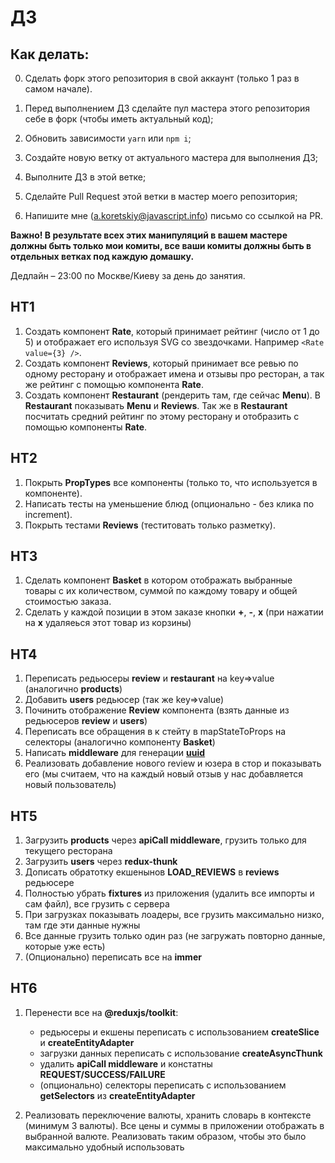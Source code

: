 # ДЗ

## Как делать:

0. Сделать форк этого репозитория в свой аккаунт (только 1 раз в самом начале).

1. Перед выполнением ДЗ сделайте пул мастера этого репозитория себе в форк (чтобы иметь актуальный код);
2. Обновить зависимости `yarn` или `npm i`;
3. Создайте новую ветку от актуального мастера для выполнения ДЗ;
4. Выполните ДЗ в этой ветке;
5. Сделайте Pull Request этой ветки в мастер моего репозитория;
6. Напишите мне (a.koretskiy@javascript.info) письмо со ссылкой на PR.

**Важно! В результате всех этих манипуляций в вашем мастере должны быть только мои комиты, все ваши комиты должны быть в отдельных ветках под каждую домашку.**

Дедлайн – 23:00 по Москве/Киеву за день до занятия.

## HT1

1. Создать компонент **Rate**, который принимает рейтинг (число от 1 до 5) и отображает его используя SVG со звездочками. Например `<Rate value={3} />`.
2. Создать компонент **Reviews**, который принимает все ревью по одному ресторану и отображает имена и отзывы про ресторан, а так же рейтинг с помощью компонента **Rate**.
3. Создать компонент **Restaurant** (рендерить там, где сейчас **Menu**). В **Restaurant** показывать **Menu** и **Reviews**. Так же в **Restaurant** посчитать средний рейтинг по этому ресторану и отобразить с помощью компоненты **Rate**.

## HT2

1. Покрыть **PropTypes** все компоненты (только то, что используется в компоненте).
2. Написать тесты на уменьшение блюд (опционально - без клика по increment).
3. Покрыть тестами **Reviews** (теститовать только разметку).

## HT3

1. Сделать компонент **Basket** в котором отображать выбранные товары с их количеством, суммой по каждому товару и общей стоимостью заказа.
2. Сделать у каждой позиции в этом заказе кнопки **+**, **-**, **х** (при нажатии на **х** удаляеься этот товар из корзины)

## HT4

1. Переписать редьюсеры **review** и **restaurant** на key=>value (аналогично **products**)
2. Добавить **users** редьюсер (так же key=>value)
3. Починить отображение **Review** компонента (взять данные из редьюсеров **review** и **users**)
4. Переписать все обращения в к стейту в mapStateToProps на селекторы (аналогично компоненту **Basket**)
5. Написать **middleware** для генерации **[uuid](https://github.com/uuidjs/uuid)**
6. Реализовать добавление нового review и юзера в стор и показывать его (мы считаем, что на каждый новый отзыв у нас добавляется новый пользователь)

## HT5

1. Загрузить **products** через **apiCall middleware**, грузить только для текущего ресторана
2. Загрузить **users** через **redux-thunk**
3. Дописать обратотку екшенынов **LOAD_REVIEWS** в **reviews** редьюсере
4. Полностью убрать **fixtures** из приложения (удалить все импорты и сам файл), все грузить с сервера
5. При загрузках показывать лоадеры, все грузить максимально низко, там где эти данные нужны
6. Все данные грузить только один раз (не загружать повторно данные, которые уже есть)
7. (Опционально) переписать все на **immer**

## HT6

1. Перенести все на **@reduxjs/toolkit**:
   - редьюсеры и екшены переписать с использованием **createSlice** и **createEntityAdapter**
   - загрузки данных переписать с использование **createAsyncThunk**
   - удалить **apiCall middleware** и констатны **REQUEST/SUCCESS/FAILURE**
   - (опционально) селекторы переписать с использованием **getSelectors** из **createEntityAdapter**

2. Реализовать переключение валюты, хранить словарь в контексте (минимум 3 валюты). Все цены и суммы в приложении отображать в выбранной валюте. Реализовать таким образом, чтобы это было максимально удобный использовать
